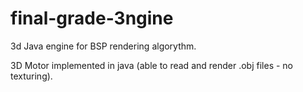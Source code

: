 # final-grade-3ngine
3d Java engine for BSP rendering algorythm.

3D Motor implemented in java (able to read and render .obj files - no texturing).
